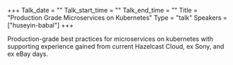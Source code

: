 +++
Talk_date = ""
Talk_start_time = ""
Talk_end_time = ""
Title = "Production Grade Microservices on Kubernetes"
Type = "talk"
Speakers = ["huseyin-babal"]
+++

Production-grade best practices for microservices on kubernetes with supporting experience gained from current Hazelcast Cloud, ex Sony, and ex eBay days.